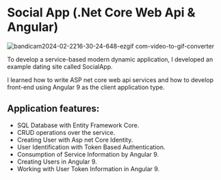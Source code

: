 # Social App (.Net Core Web Api & Angular)
![bandicam2024-02-2216-30-24-648-ezgif com-video-to-gif-converter](https://github.com/nuhaydogdu/SocialApp/assets/81580228/f418693b-da85-4066-aa76-2e3b0890eddc)

To develop a service-based modern dynamic application, I developed an example dating site called SocialApp.

I learned how to write ASP net core web api services and how to develop front-end using Angular 9 as the client application type.

## Application features:
- SQL Database with Entity Framework Core. 
- CRUD operations over the service. 
- Creating User with Asp net Core Identity. 
- User Identification with Token Based Authentication. 
- Consumption of Service Information by Angular 9. 
- Creating Users in Angular 9. 
- Working with User Token Information in Angular 9.
